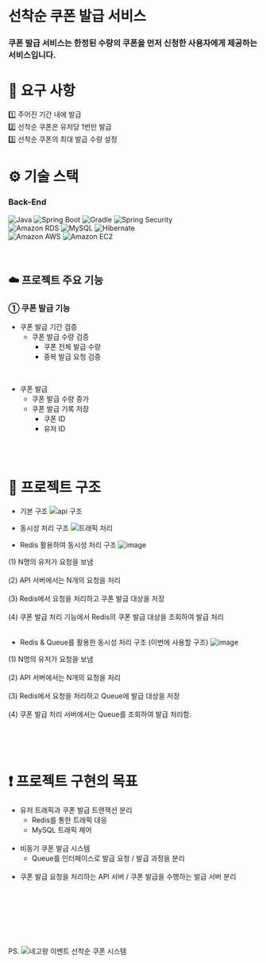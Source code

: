 # 선착순 쿠폰 발급 서비스

### 쿠폰 발급 서비스는 한정된 수량의 쿠폰을 먼저 신청한 사용자에게 제공하는 서비스입니다.

# 📣 요구 사항
<div>
  1️⃣ 주어진 기간 내에 발급 <br>
  2️⃣ 선착순 쿠폰은 유저당 1번만 발급 <br>
  3️⃣ 선착순 쿠폰의 최대 발급 수량 설정 <br>
</div>

# ⚙️ 기술 스택

### Back-End

<div>
  <img alt="Java" src ="https://img.shields.io/badge/Java-007396.svg?&style=for-the-badge&logo=Java&logoColor=white"/>
  <img alt="Spring Boot" src ="https://img.shields.io/badge/Spring Boot-6DB33F.svg?&style=for-the-badge&logo=Spring Boot&logoColor=white"/>
  <img alt="Gradle" src ="https://img.shields.io/badge/Gradle-02303A.svg?&style=for-the-badge&logo=Gradle&logoColor=white"/>
  <img alt="Spring Security" src ="https://img.shields.io/badge/Spring Security-6DB33F.svg?&style=for-the-badge&logo=Spring Security&logoColor=white"/>
</div>
<div>
  <img alt="Amazon RDS" src="https://img.shields.io/badge/Amazon RDS-527FFF?style=for-the-badge&logo=Amazon RDS&logoColor=white"/>
  <img alt="MySQL" src ="https://img.shields.io/badge/MySQL-4479A1.svg?&style=for-the-badge&logo=MySQL&logoColor=white"/>
  <img alt="Hibernate" src ="https://img.shields.io/badge/Hibernate-59666C.svg?&style=for-the-badge&logo=Hibernate&logoColor=white"/>
</div>
<div>
  <img alt="Amazon AWS" src="https://img.shields.io/badge/Amazon AWS-232F3E?style=for-the-badge&logo=Amazon AWS&logoColor=white"/>
  <img alt="Amazon EC2" src="https://img.shields.io/badge/Amazon EC2-FF4F8B?style=for-the-badge&logo=Amazon EC2&logoColor=white"/>
</div>

<br />
<br />  

## ☁️ 프로젝트 주요 기능 

### ➀ 쿠폰 발급 기능
  - 쿠폰 발급 기간 검증
    - 쿠폰 발급 수량 검증
      - 쿠폰 전체 발급 수량
      - 중복 발급 요청 검증
<br>

  - 쿠폰 발급
      - 쿠폰 발급 수량 증가
      - 쿠폰 발급 기록 저장
        - 쿠폰 ID
        - 유저 ID
<br />
<br />



# 📄 프로젝트 구조
- 기본 구조
![api 구조](https://github.com/Bae-Ji-Won/FirstCome_Coupon/assets/82360230/cefaffff-0d89-4ce5-b3e6-ad954c1118c8)

- 동시성 처리 구조
![트래픽 처리](https://github.com/Bae-Ji-Won/FirstCome_Coupon/assets/82360230/4dfe636f-d24b-43b1-b52c-732d12fa4b8c)

- Redis 활용하여 동시성 처리 구조
![image](https://github.com/Bae-Ji-Won/FirstCome_Coupon/assets/82360230/061c63e3-2a1c-4bec-a981-36aad9eda15d)

(1) N명의 유저가 요청을 보냄<br><br>
(2) API 서버에서는 N개의 요청을 처리<br><br>
(3) Redis에서 요청을 처리하고 쿠폰 발급 대상을 저장<br><br>
(4) 쿠폰 발급 처리 기능에서 Redis의 쿠폰 발급 대상을 조회하여 발급 처리<br><br>

- Redis & Queue를 활용한 동시성 처리 구조 (이번에 사용할 구조)
![image](https://github.com/Bae-Ji-Won/FirstCome_Coupon/assets/82360230/2b58b5c7-c1dd-4639-8587-2e74598ef625)

(1) N명의 유저가 요청을 보냄<br><br>
(2) API 서버에서는 N개의 요청을 처리<br><br>
(3) Redis에서 요청을 처리하고 Queue에 발급 대상을 저장<br><br>
(4) 쿠폰 발급 처리 서버에서는 Queue를 조회하여 발급 처리함.<br><br>

<br />
<br />

# ❗ 프로젝트 구현의 목표
- 유저 트래픽과 쿠폰 발급 트랜잭션 분리<br>
  - Redis를 통한 트래픽 대응<br>
  - MySQL 트래픽 제어<br><br>
- 비동기 쿠폰 발급 시스템<br>
  - Queue를 인터페이스로 발급 요청 / 발급 과정을 분리<br><br>
- 쿠폰 발급 요청을 처리하는 API 서버 / 쿠폰 발급을 수행하는 발급 서버 분리
<br />
<br />

<br/>
<br/>
<br/>
<br/>

PS. ![네고왕 이벤트 선착순 쿠폰 시스템](https://fastcampus.co.kr/dev_online_traffic_data)

